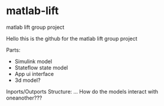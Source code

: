 # matlab-lift
matlab lift group project

Hello this is the github for the matlab lift group project

Parts:
- Simulink model
- Stateflow state model
- App ui interface
- 3d model?

Inports/Outports Structure:
...
How do the models interact with oneanother???
